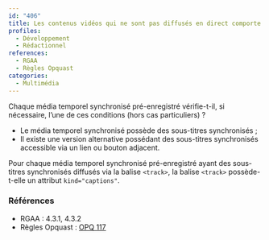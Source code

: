 ```yaml
---
id: "406"
title: Les contenus vidéos qui ne sont pas diffusés en direct comporte un sous-titrage ; l‘élément track, s‘il est utilisé, a un attribut kind="captions".
profiles:
  - Développement
  - Rédactionnel
references:
  - RGAA
  - Règles Opquast
categories:
  - Multimédia
---
```


Chaque média temporel synchronisé pré-enregistré vérifie-t-il, si nécessaire, l’une de ces conditions (hors cas particuliers) ?
* Le média temporel synchronisé possède des sous-titres synchronisés ;
* Il existe une version alternative possédant des sous-titres synchronisés accessible via un lien ou bouton adjacent.

Pour chaque média temporel synchronisé pré-enregistré ayant des sous-titres synchronisés diffusés via la balise `<track>`, la balise `<track>` possède-t-elle un attribut `kind="captions"`.


### Références

*   RGAA : 4.3.1, 4.3.2
*   Règles Opquast :  [OPQ 117](https://checklists.opquast.com/fr/assurance-qualite-web/les-videos-comportent-des-sous-titres-synchronises)
